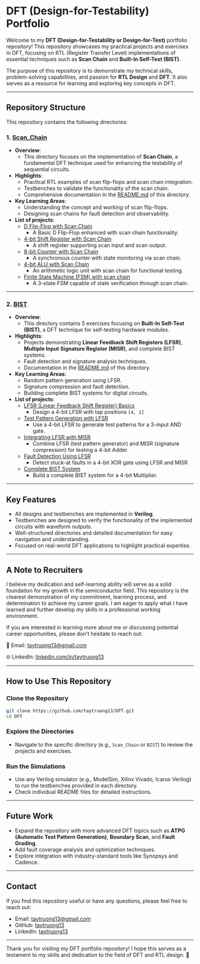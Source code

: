 # DFT (Design-for-Testability) Portfolio

Welcome to my **DFT (Design-for-Testability or Design-for-Test)** portfolio repository! This repository showcases my practical projects and exercises in DFT, focusing on RTL (Register Transfer Level) implementations of essential techniques such as **Scan Chain** and **Built-In Self-Test (BIST)**.

The purpose of this repository is to demonstrate my technical skills, problem-solving capabilities, and passion for **RTL Design** and **DFT**. It also serves as a resource for learning and exploring key concepts in DFT.

---

## Repository Structure

This repository contains the following directories:

### 1. [Scan_Chain](https://github.com/taytruong13/DFT/tree/main/Scan_Chain)
- **Overview**: 
  - This directory focuses on the implementation of **Scan Chain**, a fundamental DFT technique used for enhancing the testability of sequential circuits.
- **Highlights**:
  - Practical RTL examples of scan flip-flops and scan chain integration.
  - Testbenches to validate the functionality of the scan chain.
  - Comprehensive documentation in the [README.md](https://github.com/taytruong13/DFT/tree/main/Scan_Chain) of this directory.
- **Key Learning Areas**:
  - Understanding the concept and working of scan flip-flops.
  - Designing scan chains for fault detection and observability.
- **List of projects**:
  - [D Flip-Flop with Scan Chain](https://github.com/taytruong13/DFT/tree/main/Scan_Chain/DFF_Scan_Chain)
    - A Basic D Flip-Flop enhanced with scan chain functionality.
  - [4-bit Shift Register with Scan Chain](https://github.com/taytruong13/DFT/tree/main/Scan_Chain/Shift_register_scan)
    - A shift register supporting scan input and scan output.
  - [8-bit Counter with Scan Chain](https://github.com/taytruong13/DFT/tree/main/Scan_Chain/Counter_Scan)
    - A synchronous counter with state monitoring via scan chain.
  - [4-bit ALU with Scan Chain](https://github.com/taytruong13/DFT/tree/main/Scan_Chain/ALU_Scan)
    - An arithmetic logic unit with scan chain for functional testing.
  - [Finite State Machine (FSM) with scan chain](https://github.com/taytruong13/DFT/tree/main/Scan_Chain/FSM_Scan_Chain)
    - A 3-state FSM capable of state verification through scan chain.

---

### 2. [BIST](https://github.com/taytruong13/DFT/tree/main/BIST)
- **Overview**:
  - This directory contains 5 exercises focusing on **Built-In Self-Test (BIST)**, a DFT technique for self-testing hardware modules.
- **Highlights**:
  - Projects demonstrating **Linear Feedback Shift Registers (LFSR)**, **Multiple Input Signature Register (MISR)**, and complete BIST systems.
  - Fault detection and signature analysis techniques.
  - Documentation in the [README.md](https://github.com/taytruong13/DFT/tree/main/BIST) of this directory.
- **Key Learning Areas**:
  - Random pattern generation using LFSR.
  - Signature compression and fault detection.
  - Building complete BIST systems for digital circuits.
- **List of projects**:
  - [LFSR (Linear Feedback Shift Register) Basics](https://github.com/taytruong13/DFT/tree/main/BIST/LFSR_4bit)
    - Design a 4-bit LFSR with tap positions `[4, 1]`
  - [Test Pattern Generation with LFSR](https://github.com/taytruong13/DFT/tree/main/BIST/LFSR_3inANDgate)
    - Use a 4-bit LFSR to generate test patterns for a 3-input AND gate.
  - [Integrating LFSR with MISR](https://github.com/taytruong13/DFT/tree/main/BIST/LFSR_MISR)
    - Combine LFSR (test pattern generator) and MISR (signature compression) for testing a 4-bit Adder.
  - [Fault Detection Using LFSR](https://github.com/taytruong13/DFT/tree/main/BIST/LFSR-based_Error_Detector)
    - Detect stuck-at faults in a 4-bit XOR gate using LFSR and MISR
  - [Complete BIST System](https://github.com/taytruong13/DFT/tree/main/BIST/BIST_system) 
    - Build a complete BIST system for a 4-bit Multiplier. 

---

## Key Features

- All designs and testbenches are implemented in **Verilog**.
- Testbenches are designed to verify the functionality of the implemented circuits with waveform outputs.
- Well-structured directories and detailed documentation for easy navigation and understanding.
- Focused on real-world DFT applications to highlight practical expertise.

---
## A Note to Recruiters
I believe my dedication and self-learning ability will serve as a solid foundation for my growth in the semiconductor field.
This repository is the clearest demonstration of my commitment, learning process, and determination to achieve my career goals.
I am eager to apply what I have learned and further develop my skills in a professional working environment.

If you are interested in learning more about me or discussing potential career opportunities, please don’t hesitate to reach out:

📧 Email: [taytruong13@gmail.com](taytruong13@gmail.com)

🌐 LinkedIn: [linkedin.com/in/taytruong13](linkedin.com/in/taytruong13)

---

## How to Use This Repository

### Clone the Repository
```bash
git clone https://github.com/taytruong13/DFT.git
cd DFT
```

### Explore the Directories
- Navigate to the specific directory (e.g., `Scan_Chain` or `BIST`) to review the projects and exercises.

### Run the Simulations
- Use any Verilog simulator (e.g., ModelSim, Xilinx Vivado, Icarus Verilog) to run the testbenches provided in each directory.
- Check individual README files for detailed instructions.

---

## Future Work

- Expand the repository with more advanced DFT topics such as **ATPG (Automatic Test Pattern Generation)**, **Boundary Scan**, and **Fault Grading**.
- Add fault coverage analysis and optimization techniques.
- Explore integration with industry-standard tools like Synopsys and Cadence.

---

## Contact

If you find this repository useful or have any questions, please feel free to reach out:

- Email: taytruong13@gmail.com
- GitHub: [taytruong13](HTTP://github.com/taytruong13)
- LinkedIn: [taytruong13](HTTP://linkedin.com/in/taytruong13)

---

Thank you for visiting my DFT portfolio repository! I hope this serves as a testament to my skills and dedication to the field of DFT and RTL design. 🚀
